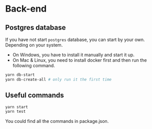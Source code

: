 # Back-end

## Postgres database

If you have not start `postgres` database, you can start by your own. Depending on your system.

- On Windows, you have to install it manually and start it up.
- On Mac & Linux, you need to install docker first and then run the following command.

```bash
yarn db-start
yarn db-create-all # only run it the first time
```

## Useful commands

```bash
yarn start
yarn test
```

You could find all the commands in package.json.